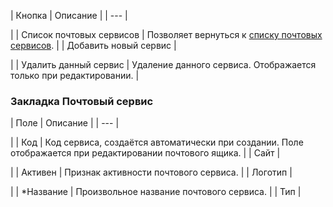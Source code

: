 | Кнопка | Описание |
| --- |

|
| Список почтовых сервисов | Позволяет вернуться к [списку почтовых сервисов](/user_help/service/mail/mail_services.php). |
| Добавить новый сервис |

|
| Удалить данный сервис | Удаление данного сервиса.   Отображается только при редактировании. |

### Закладка Почтовый сервис

| Поле | Описание |
| --- |

|
| Код | Код сервиса, создаётся автоматически при создании.  Поле отображается при редактировании почтового ящика. |
| Сайт |

|
| Активен | Признак активности почтового сервиса. |
| Логотип |

|
| \*Название | Произвольное название почтового сервиса. |
| Тип |